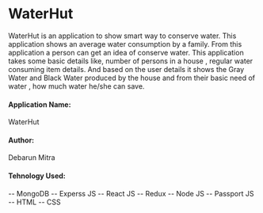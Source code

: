 # WaterHut
WaterHut is an application to show smart way to conserve water. This application shows an average water consumption by a family. From this application a person can get an idea of conserve water. This application takes some basic details like, number of persons in a house , regular water consuming item details. And based on the user details it shows the Gray Water and Black Water produced by the house and from their basic need of water , how much water he/she can save.   

#### Application Name:
WaterHut

#### Author:
Debarun Mitra

#### Tehnology Used:
 -- MongoDB
 -- Experss JS
 -- React JS
 -- Redux
 -- Node JS
 -- Passport JS
 -- HTML
 -- CSS
